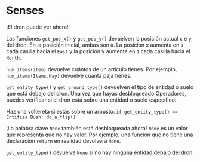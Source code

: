 # Senses
¡El dron puede ver ahora!

Las funciones `get_pos_x()` y `get_pos_y()` devuelven la posición actual x e y del dron. En la posición inicial, ambas son `0`. La posición x aumenta en `1` cada casilla hacia el `East` y la posición y aumenta en `1` cada casilla hacia el `North`.

`num_items(item)` devuelve cuántos de un artículo tienes.
Por ejemplo, `num_items(Items.Hay)` devuelve cuánta paja tienes.

`get_entity_type()` y `get_ground_type()` devuelven el tipo de entidad o suelo que está debajo del dron. Una vez que hayas desbloqueado Operadores, puedes verificar si el dron está sobre una entidad o suelo específico:

Haz una voltereta si estás sobre un arbusto:
`if get_entity_type() == Entities.Bush:
	do_a_flip()`

¡La palabra clave `None` también está desbloqueada ahora! `None` es un valor que representa que no hay valor.
Por ejemplo, una función que no tiene una declaración `return` en realidad devolverá `None`.

`get_entity_type()` devuelve `None` si no hay ninguna entidad debajo del dron.
